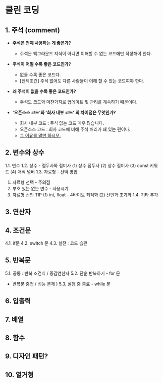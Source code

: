 # 클린 코딩

## 1. 주석 (comment)

* **주석은 언제 사용하는 게 좋은가?**
  * 주석은 백그라운드 지식이 아니면 이해할 수 없는 코드에만 작성해야 한다.



* **주석이 어떨 수록 좋은 코드인가?**
  * 없을 수록 좋은 코드다.
  * [전제조건] 주석 없어도 다른 사람들이 이해 할 수 있는 코드여야 한다.



* **왜 주석이 없을 수록 좋은 코드인가?**
  * 주석도 코드와 마찬가지로 업데이트 및 관리를 계속하기 때문이다.



* **'오픈소스 코드'와 '회사 내부 코드' 의 차이점은 무엇인가?**
  * 회사 내부 코드 : 주석 없는 코드 매우 많습니다. 
  * 오픈소스 코드 : 회사 코드에 비해 주석 처리가 꽤 있는 편이다.
  * <u>그 이유를 말만 하시오.</u>





## 2. 변수와 상수 

1.1. 변수
1.2. 상수 - 접두사와 접미사
(1) 상수 접두사
(2) 상수 접미사
(3) const 키워드
(4) 매직 넘버 
1.3. 자료형 - 선택 방법

1) 자료형 선택 - 주의점
2) 부호 있는 없는 변수 - 사용시기
3) 자료형 선언 TIP
    (1) int, float - 4바이트 최적화
    (2) 선언과 초기화
    1.4. 기타 추가



## 3. 연산자



## 4. 조건문

4.1. if문
4.2. switch 문
4.3. 실전 : 코드 습관



## 5. 반복문

5.1. 공통 : 반복 조건식 / 증감연산자
5.2. 단순 반복하기 - for 문

- 반복문 중첩 ( 성능 문제 )
5.3. 실행 중 종료 - while 문



## 6. 입출력



## 7. 배열



## 8. 함수



## 9. 디자인 패턴?



## 10. 열거형
